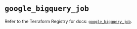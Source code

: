 # `google_bigquery_job`

Refer to the Terraform Registry for docs: [`google_bigquery_job`](https://registry.terraform.io/providers/hashicorp/google-beta/6.49.3/docs/resources/google_bigquery_job).

